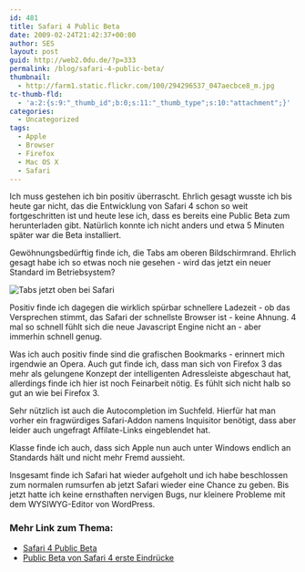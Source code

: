```yaml
---
id: 481
title: Safari 4 Public Beta
date: 2009-02-24T21:42:37+00:00
author: SES
layout: post
guid: http://web2.0du.de/?p=333
permalink: /blog/safari-4-public-beta/
thumbnail:
  - http://farm1.static.flickr.com/100/294296537_047aecbce8_m.jpg
tc-thumb-fld:
  - 'a:2:{s:9:"_thumb_id";b:0;s:11:"_thumb_type";s:10:"attachment";}'
categories:
  - Uncategorized
tags:
  - Apple
  - Browser
  - Firefox
  - Mac OS X
  - Safari
---
```

Ich muss gestehen ich bin positiv überrascht. Ehrlich gesagt wusste ich bis heute gar nicht, das die Entwicklung von Safari 4 schon so weit fortgeschritten ist und heute lese ich, dass es bereits eine Public Beta zum herunterladen gibt. Natürlich konnte ich nicht anders und etwa 5 Minuten später war die Beta installiert.

Gewöhnungsbedürftig finde ich, die Tabs am oberen Bildschirmrand. Ehrlich gesagt habe ich so etwas noch nie gesehen - wird das jetzt ein neuer Standard im Betriebsystem?

![Tabs jetzt oben bei Safari](http://web2.0du.de/wp-content/uploads/sites/7/2009/02/safari_tabs_top.png)

Positiv finde ich dagegen die wirklich spürbar schnellere Ladezeit - ob das Versprechen stimmt, das Safari der schnellste Browser ist - keine Ahnung. 4 mal so schnell fühlt sich die neue Javascript Engine nicht an - aber immerhin schnell genug.

Was ich auch positiv finde sind die grafischen Bookmarks - erinnert mich irgendwie an Opera. Auch gut finde ich, dass man sich von Firefox 3 das mehr als gelungene Konzept der intelligenten Adressleiste abgeschaut hat, allerdings finde ich hier ist noch Feinarbeit nötig. Es fühlt sich nicht halb so gut an wie bei Firefox 3.

Sehr nützlich ist auch die Autocompletion im Suchfeld. Hierfür hat man vorher ein fragwürdiges Safari-Addon namens Inquisitor benötigt, dass aber leider auch ungefragt Affilate-Links eingeblendet hat.

Klasse finde ich auch, dass sich Apple nun auch unter Windows endlich an Standards hält und nicht mehr Fremd aussieht.

Insgesamt finde ich Safari hat wieder aufgeholt und ich habe beschlossen zum normalen rumsurfen ab jetzt Safari wieder eine Chance zu geben. Bis jetzt hatte ich keine ernsthaften nervigen Bugs, nur kleinere Probleme mit dem WYSIWYG-Editor von WordPress.

### Mehr Link zum Thema:

  * [Safari 4 Public Beta](http://www.apple.com/safari/download/)
  * [Public Beta von Safari 4 erste Eindrücke](http://www.maccommunity.de/beitrag/1235484104.48235.871720)
